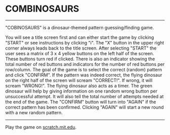 # COMBINOSAURS

---

"COBINOSAURS" is a dinosaur-themed pattern guessing/finding game.

You will see a title screen first and can either start the game by clicking "START" or see instructions by clicking "i". The "X" button in the upper right corner always leads back to the title screen. After selecting "START" the user sees a matrix of 3 x 4 yellow buttons on the left half of the screen. These buttons turn red if clicked. There is also an indicator showing the total number of red buttons and indicators for the number of red buttons per row/column. The goal of the game is to select the correct (random) pattern and click "CONFIRM". If the pattern was indeed correct, the flying dinosaur on the right half of the screen  will scream "CORRECT!". If wrong, it will scream "WRONG!". The flying dinosaur also acts as a timer. The green dinosaur will help by giving information on one random wrong button per unsuccessful attempt. It will also tell the total number of attempts needed at the end of the game. The "CONFIRM" button will turn into "AGAIN" if the correct pattern has been confirmed. Clicking "AGAIN" will start a new round with a new random pattern.

---

Play the game on [scratch.mit.edu](https://scratch.mit.edu/projects/912902177).
